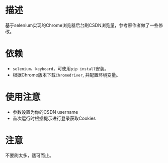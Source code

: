 # 描述
基于selenium实现的Chrome浏览器后台刷CSDN浏览量，参考原作者做了一些修改。

# 依赖
* `selenium`、`keyboard`，可使用`pip install`安装。
* 根据Chrome版本下载`Chromedriver`, 并配置环境变量。



# 使用注意
* 参数设置为你的CSDN username
* 首次运行时根据提示进行登录获取Cookies


# 注意
不要刷太多，适可而止。
